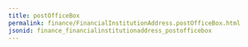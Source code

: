 ```yaml
---
title: postOfficeBox
permalink: finance/FinancialInstitutionAddress.postOfficeBox.html
jsonid: finance_financialinstitutionaddress_postofficebox
---
```

